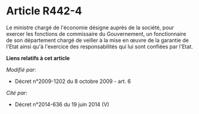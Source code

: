 # Article R442-4

Le ministre chargé de l'économie désigne auprès de la société, pour exercer les fonctions de commissaire du Gouvernement, un
fonctionnaire de son département chargé de veiller à la mise en œuvre de la garantie de l'Etat ainsi qu'à l'exercice des
responsabilités qui lui sont confiées par l'Etat.

**Liens relatifs à cet article**

_Modifié par_:

  - Décret n°2009-1202 du 8 octobre 2009 - art. 6

_Cité par_:

  - Décret n°2014-636 du 19 juin 2014 (V)
